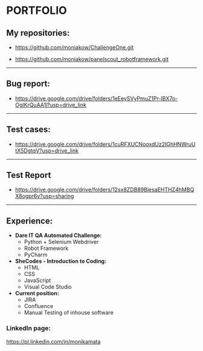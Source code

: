 # PORTFOLIO

## My repositories:
* https://github.com/moniakow/ChallengeOne.git

* https://github.com/moniakow/panelscout_robotframework.git

-----

## Bug report:
* https://drive.google.com/drive/folders/1eEeySVyPmuZ1Pr-lBX7o-OglKrQuAA1l?usp=drive_link

-----
## Test cases:
* https://drive.google.com/drive/folders/1cuRFXUCNooxdUz2IGhHNWruUtX5DgtqV?usp=drive_link

-----
## Test Report
*  https://drive.google.com/drive/folders/12sx8ZDB89BjesaEHTHZ4hMBQX8ogpr6v?usp=sharing 

-----

## Experience:
* **Dare IT QA Automated Challenge:**
    * Python + Selenium Webdriver
    * Robot Framework
    * PyCharm
* **SheCodes - Introduction to Coding:**
  * HTML
  * CSS
  * JavaScript
  * Visual Code Studio
* **Current position:**
  * JIRA
  * Confluence 
  * Manual Testing of inhouse software

### LinkedIn page: 
https://pl.linkedin.com/in/monikamata 

 
